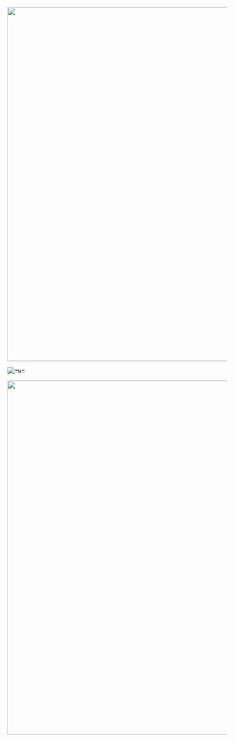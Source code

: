 

<p align="center">
<img src="https://user-images.githubusercontent.com/67522615/138579851-dfa490d6-1e7d-45f8-86ee-5aef7f332156.png" width="810"/>
  
![mid](https://user-images.githubusercontent.com/67522615/138584844-aff65bc1-76f1-44b0-8f14-db93920bca78.gif)



<img src="https://user-images.githubusercontent.com/67522615/138580131-514b089a-dfc9-469f-9188-c4266b632279.png" width="810"/>

</p>
</p>

